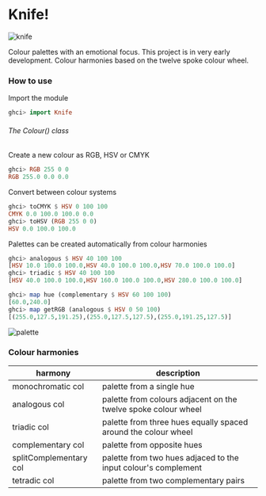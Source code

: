 # Knife!


![knife](https://cloud.githubusercontent.com/assets/5771172/8354117/bd3eb12c-1b88-11e5-99e6-a8e7b6b27329.png)

Colour palettes with an emotional focus. This project is in very early development. Colour harmonies based on the twelve spoke colour wheel.

### How to use
Import the module
```haskell
ghci> import Knife
```
###### The Colour() class
Create a new colour as RGB, HSV or CMYK
```haskell
ghci> RGB 255 0 0
RGB 255.0 0.0 0.0
```

Convert between colour systems
```haskell
ghci> toCMYK $ HSV 0 100 100
CMYK 0.0 100.0 100.0 0.0
ghci> toHSV (RGB 255 0 0)
HSV 0.0 100.0 100.0
```

Palettes can be created automatically from colour harmonies
```haskell
ghci> analogous $ HSV 40 100 100
[HSV 10.0 100.0 100.0,HSV 40.0 100.0 100.0,HSV 70.0 100.0 100.0]
ghci> triadic $ HSV 40 100 100
[HSV 40.0 100.0 100.0,HSV 160.0 100.0 100.0,HSV 280.0 100.0 100.0]
```

```haskell
ghci> map hue (complementary $ HSV 60 100 100) 
[60.0,240.0]
ghci> map getRGB (analogous $ HSV 0 50 100)
[(255.0,127.5,191.25),(255.0,127.5,127.5),(255.0,191.25,127.5)]
```



![palette](https://cloud.githubusercontent.com/assets/5771172/8350803/fc261f96-1b6b-11e5-8420-de8ecf6288b2.png)


### Colour harmonies
harmony | description
------------- | -------------
monochromatic col | palette from a single hue
analogous col  | palette from colours adjacent on the twelve spoke colour wheel
triadic col | palette from three hues equally spaced around the colour wheel
complementary col  | palette from opposite hues
splitComplementary col  | palette from two hues adjaced to the input colour's complement
tetradic col  | palette from two complementary pairs
